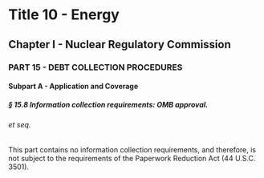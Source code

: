 
# Title 10 - Energy
## Chapter I - Nuclear Regulatory Commission
### PART 15 - DEBT COLLECTION PROCEDURES
#### Subpart A - Application and Coverage
##### § 15.8 Information collection requirements: OMB approval.
###### et seq.

This part contains no information collection requirements, and therefore, is not subject to the requirements of the Paperwork Reduction Act (44 U.S.C. 3501).

